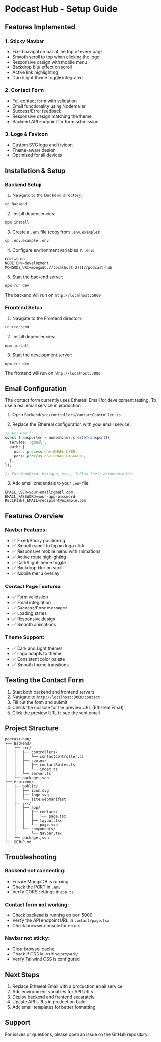 # Podcast Hub - Setup Guide

## Features Implemented

### 1. Sticky Navbar
- Fixed navigation bar at the top of every page
- Smooth scroll to top when clicking the logo
- Responsive design with mobile menu
- Backdrop blur effect on scroll
- Active link highlighting
- Dark/Light theme toggle integrated

### 2. Contact Form
- Full contact form with validation
- Email functionality using Nodemailer
- Success/Error feedback
- Responsive design matching the theme
- Backend API endpoint for form submission

### 3. Logo & Favicon
- Custom SVG logo and favicon
- Theme-aware design
- Optimized for all devices

## Installation & Setup

### Backend Setup

1. Navigate to the Backend directory:
```bash
cd Backend
```

2. Install dependencies:
```bash
npm install
```

3. Create a `.env` file (copy from `.env.example`):
```bash
cp .env.example .env
```

4. Configure environment variables in `.env`:
```env
PORT=5000
NODE_ENV=development
MONGODB_URI=mongodb://localhost:27017/podcast-hub
```

5. Start the backend server:
```bash
npm run dev
```

The backend will run on `http://localhost:5000`

### Frontend Setup

1. Navigate to the Frontend directory:
```bash
cd Frontend
```

2. Install dependencies:
```bash
npm install
```

3. Start the development server:
```bash
npm run dev
```

The frontend will run on `http://localhost:3000`

## Email Configuration

The contact form currently uses Ethereal Email for development testing. To use a real email service in production:

1. Open `Backend/src/controllers/contactController.ts`

2. Replace the Ethereal configuration with your email service:

```typescript
// For Gmail:
const transporter = nodemailer.createTransport({
  service: 'gmail',
  auth: {
    user: process.env.EMAIL_USER,
    pass: process.env.EMAIL_PASSWORD,
  },
});

// For SendGrid, Mailgun, etc., follow their documentation
```

3. Add email credentials to your `.env` file:
```env
EMAIL_USER=your-email@gmail.com
EMAIL_PASSWORD=your-app-password
RECIPIENT_EMAIL=recipient@example.com
```

## Features Overview

### Navbar Features:
- ✅ Fixed/Sticky positioning
- ✅ Smooth scroll to top on logo click
- ✅ Responsive mobile menu with animations
- ✅ Active route highlighting
- ✅ Dark/Light theme toggle
- ✅ Backdrop blur on scroll
- ✅ Mobile menu overlay

### Contact Page Features:
- ✅ Form validation
- ✅ Email integration
- ✅ Success/Error messages
- ✅ Loading states
- ✅ Responsive design
- ✅ Smooth animations

### Theme Support:
- ✅ Dark and Light themes
- ✅ Logo adapts to theme
- ✅ Consistent color palette
- ✅ Smooth theme transitions

## Testing the Contact Form

1. Start both backend and frontend servers
2. Navigate to `http://localhost:3000/contact`
3. Fill out the form and submit
4. Check the console for the preview URL (Ethereal Email)
5. Click the preview URL to see the sent email

## Project Structure

```
podcast-hub/
├── Backend/
│   ├── src/
│   │   ├── controllers/
│   │   │   └── contactController.ts
│   │   ├── routes/
│   │   │   ├── contactRoutes.ts
│   │   │   └── index.ts
│   │   └── server.ts
│   └── package.json
├── Frontend/
│   ├── public/
│   │   ├── icon.svg
│   │   ├── logo.svg
│   │   └── site.webmanifest
│   ├── src/
│   │   ├── app/
│   │   │   ├── contact/
│   │   │   │   └── page.tsx
│   │   │   ├── layout.tsx
│   │   │   └── page.tsx
│   │   └── components/
│   │       └── Navbar.tsx
│   └── package.json
└── SETUP.md
```

## Troubleshooting

### Backend not connecting:
- Ensure MongoDB is running
- Check the PORT in `.env`
- Verify CORS settings in `app.ts`

### Contact form not working:
- Check backend is running on port 5000
- Verify the API endpoint URL in `contact/page.tsx`
- Check browser console for errors

### Navbar not sticky:
- Clear browser cache
- Check if CSS is loading properly
- Verify Tailwind CSS is configured

## Next Steps

1. Replace Ethereal Email with a production email service
2. Add environment variables for API URLs
3. Deploy backend and frontend separately
4. Update API URLs in production build
5. Add email templates for better formatting

## Support

For issues or questions, please open an issue on the GitHub repository.
